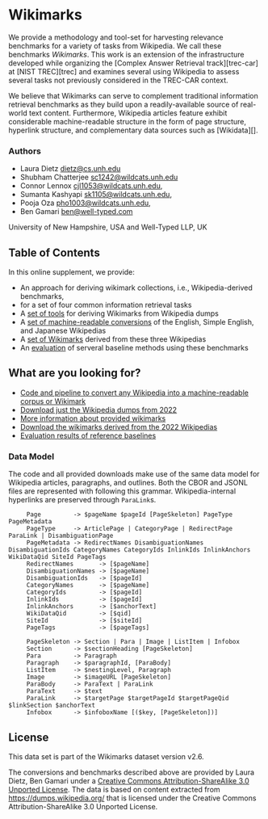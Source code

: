 # Wikimarks

We provide a methodology and tool-set for harvesting relevance benchmarks for a variety of
tasks from Wikipedia. We call these
benchmarks *Wikimarks*. This work is an extension of the infrastructure
developed while organizing the [Complex Answer Retrieval track][trec-car] at
[NIST TREC][trec] and examines several using Wikipedia to assess several tasks
not previously considered in the TREC-CAR context.

We believe that Wikimarks can serve to complement traditional information
retrieval benchmarks as they build upon a readily-available source of
real-world text content. Furthermore, Wikipedia articles feature exhibit
considerable machine-readable structure in the form of page structure,
hyperlink structure, and complementary data sources such as [Wikidata][].


### Authors
- Laura Dietz <dietz@cs.unh.edu>
- Shubham Chatterjee <sc1242@wildcats.unh.edu>
- Connor Lennox <cjl1053@wildcats.unh.edu>,
- Sumanta Kashyapi <sk1105@wildcats.unh.edu>, 
- Pooja Oza <pho1003@wildcats.unh.edu>, 
- Ben Gamari <ben@well-typed.com>

University of New Hampshire, USA and Well-Typed LLP, UK

## Table of Contents

In this online supplement, we provide:

 * An approach for deriving wikimark collections, i.e., Wikipedia-derived benchmarks, 
 * for a set of  four common information retrieval tasks
 * A [set of tools](code.html) for deriving Wikimarks from Wikipedia dumps
 * A [set of machine-readable conversions](dumps.html) of the English, Simple
   English, and Japanese Wikipedias
 * A [set of Wikimarks](wikimarks.html) derived from these three Wikipedias
 * An [evaluation](evaluation.html) of serveral baseline methods using these benchmarks


## What are you looking for?

* [Code and pipeline to convert any Wikipedia into a machine-readable corpus or Wikimark](code.html)
* [Download just the Wikipedia dumps from 2022](dumps.html)
* [More information about provided wikimarks](wikimarks.html)
* [Download the wikimarks derived from the 2022 Wikipedias](wikimarks.html)
* [Evaluation results of reference baselines](evaluation.html)


### Data Model

The code and all provided downloads make use of the same data model for Wikipedia articles, paragraphs, and outlines. 
Both the CBOR and JSONL files are represented with following this grammar. Wikipedia-internal hyperlinks are preserved through `ParaLink`s.


~~~~~
     Page         -> $pageName $pageId [PageSkeleton] PageType PageMetadata
     PageType     -> ArticlePage | CategoryPage | RedirectPage ParaLink | DisambiguationPage
     PageMetadata -> RedirectNames DisambiguationNames DisambiguationIds CategoryNames CategoryIds InlinkIds InlinkAnchors WikiDataQid SiteId PageTags
     RedirectNames       -> [$pageName] 
     DisambiguationNames -> [$pageName] 
     DisambiguationIds   -> [$pageId] 
     CategoryNames       -> [$pageName] 
     CategoryIds         -> [$pageId] 
     InlinkIds           -> [$pageId] 
     InlinkAnchors       -> [$anchorText] 
     WikiDataQid         -> [$qid] 
     SiteId              -> [$siteId] 
     PageTags            -> [$pageTags] 
     
     PageSkeleton -> Section | Para | Image | ListItem | Infobox
     Section      -> $sectionHeading [PageSkeleton]
     Para         -> Paragraph
     Paragraph    -> $paragraphId, [ParaBody]
     ListItem     -> $nestingLevel, Paragraph
     Image        -> $imageURL [PageSkeleton]
     ParaBody     -> ParaText | ParaLink
     ParaText     -> $text
     ParaLink     -> $targetPage $targetPageId $targetPageQid $linkSection $anchorText
     Infobox      -> $infoboxName [($key, [PageSkeleton])]
~~~~~


## License

This data set is part of the Wikimarks dataset version v2.6.

The conversions and benchmarks described above are provided by Laura Dietz, Ben Gamari
  under a <a rel="license"
href="http://creativecommons.org/licenses/by-sa/3.0/deed.en_US">Creative
Commons Attribution-ShareAlike 3.0 Unported License</a>. The data is
based on content extracted from <https://dumps.wikipedia.org/> that is
licensed under the Creative Commons Attribution-ShareAlike 3.0 Unported
License.
